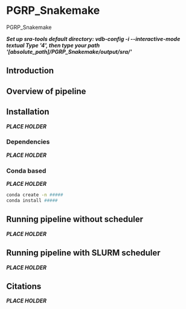 # PGRP_Snakemake
PGRP_Snakemake

***Set up sra-tools default directory: vdb-config  -i --interactive-mode textual
Type '4', then type your path '[absolute_path]/PGRP_Snakemake/output/sra/'***

## Introduction

## Overview of pipeline





## Installation
***PLACE HOLDER***

### Dependencies
***PLACE HOLDER***

### Conda based
***PLACE HOLDER***
```bash
conda create -n #####
conda install #####

```
## Running pipeline without scheduler
***PLACE HOLDER***

## Running pipeline with SLURM scheduler
***PLACE HOLDER***


## Citations
***PLACE HOLDER***
